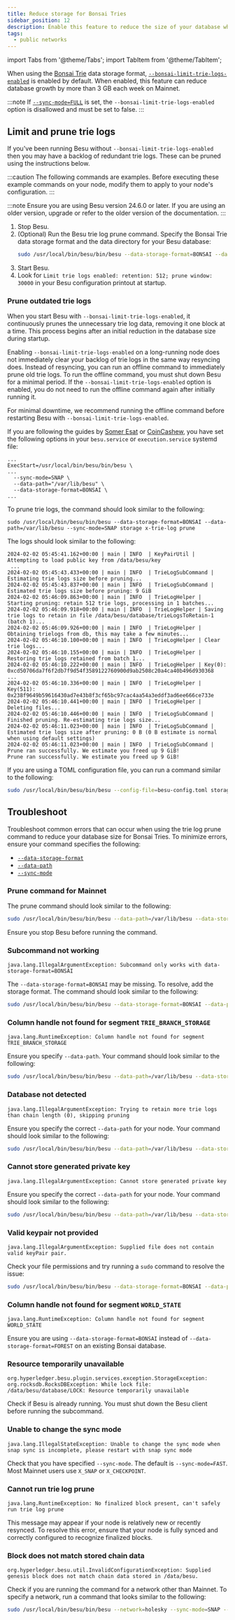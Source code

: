 ```yaml
---
title: Reduce storage for Bonsai Tries
sidebar_position: 12
description: Enable this feature to reduce the size of your database when using Bonsai Tries
tags:
  - public networks
---
```


import Tabs from '@theme/Tabs';
import TabItem from '@theme/TabItem';

When using the [Bonsai Trie](../concepts/data-storage-formats#bonsai-tries) data storage format, [`--bonsai-limit-trie-logs-enabled`](../reference/cli/options.md#bonsai-limit-trie-logs-enabled) is enabled by default. 
When enabled, this feature can reduce database growth by more than 3 GB each week on Mainnet.

:::note
If [`--sync-mode=FULL`](../reference/cli/options.md#sync-mode) is set, the `--bonsai-limit-trie-logs-enabled` option is disallowed and must be set to false.
:::

## Limit and prune trie logs

If you've been running Besu without `--bonsai-limit-trie-logs-enabled` then you may have a backlog of redundant trie logs. These can be pruned using the instructions below.

:::caution
The following commands are examples. Before executing these example commands on your node, modify them to apply to your node's configuration.
:::

:::note
Ensure you are using Besu version 24.6.0 or later. If you are using an older version, upgrade or refer to the older version of the documentation.
:::
 
1. Stop Besu.
1. (Optional) Run the Besu trie log prune command. Specify the Bonsai Trie data storage format and the data directory for your Besu database:
    ```bash
    sudo /usr/local/bin/besu/bin/besu --data-storage-format=BONSAI --data-path=/var/lib/besu --sync-mode=X_SNAP storage x-trie-log prune
    ```
1. Start Besu.
1. Look for `Limit trie logs enabled: retention: 512; prune window: 30000` in your Besu configuration printout at startup.

### Prune outdated trie logs

When you start Besu with `--bonsai-limit-trie-logs-enabled`, it continuously prunes the unnecessary trie log data, removing it one block at a time.
This process begins after an initial reduction in the database size during startup.

Enabling `--bonsai-limit-trie-logs-enabled` on a long-running node does not immediately clear your backlog of trie logs in the same way resyncing does. 
Instead of resyncing, you can run an offline command to immediately prune old trie logs. 
To run the offline command, you must shut down Besu for a minimal period. 
If the `--bonsai-limit-trie-logs-enabled` option is enabled, you do not need to run the offline command again after initially running it.

For minimal downtime, we recommend running the offline command before restarting Besu with `--bonsai-limit-trie-logs-enabled`.

If you are following the guides by [Somer Esat](https://someresat.medium.com/guide-to-staking-on-ethereum-ubuntu-teku-f09ecd9ef2ee) or [CoinCashew](https://www.coincashew.com/coins/overview-eth/guide-or-how-to-setup-a-validator-on-eth2-mainnet/part-i-installation/step-3-installing-execution-client/besu), you have set the following options in your `besu.service` or `execution.service` systemd file:

```
...
ExecStart=/usr/local/bin/besu/bin/besu \
...
  --sync-mode=SNAP \
  --data-path="/var/lib/besu" \
  --data-storage-format=BONSAI \
...
```
To prune trie logs, the command should look similar to the following:

```
sudo /usr/local/bin/besu/bin/besu --data-storage-format=BONSAI --data-path=/var/lib/besu --sync-mode=SNAP storage x-trie-log prune
```

The logs should look similar to the following:

```
2024-02-02 05:45:41.162+00:00 | main | INFO  | KeyPairUtil | Attempting to load public key from /data/besu/key
 ...
2024-02-02 05:45:43.433+00:00 | main | INFO  | TrieLogSubCommand | Estimating trie logs size before pruning...
2024-02-02 05:45:43.837+00:00 | main | INFO  | TrieLogSubCommand | Estimated trie logs size before pruning: 9 GiB
2024-02-02 05:46:09.863+00:00 | main | INFO  | TrieLogHelper | Starting pruning: retain 512 trie logs, processing in 1 batches...
2024-02-02 05:46:09.918+00:00 | main | INFO  | TrieLogHelper | Saving trie logs to retain in file /data/besu/database/trieLogsToRetain-1 (batch 1)...
2024-02-02 05:46:09.926+00:00 | main | INFO  | TrieLogHelper | Obtaining trielogs from db, this may take a few minutes...
2024-02-02 05:46:10.100+00:00 | main | INFO  | TrieLogHelper | Clear trie logs...
2024-02-02 05:46:10.155+00:00 | main | INFO  | TrieLogHelper | Restoring trie logs retained from batch 1...
2024-02-02 05:46:10.222+00:00 | main | INFO  | TrieLogHelper | Key(0): 0xcd50706da7f6f2db7f9d54f3589122760900d9ab2508c20a4ca40b496d930368
... 
2024-02-02 05:46:10.336+00:00 | main | INFO  | TrieLogHelper | Key(511): 0x238f9649b59616430ad7e43b8f3cf65bc97cac4aa54a3eddf3ad6ee666ce733e
2024-02-02 05:46:10.441+00:00 | main | INFO  | TrieLogHelper | Deleting files...
2024-02-02 05:46:10.446+00:00 | main | INFO  | TrieLogSubCommand | Finished pruning. Re-estimating trie logs size...
2024-02-02 05:46:11.023+00:00 | main | INFO  | TrieLogSubCommand | Estimated trie logs size after pruning: 0 B (0 B estimate is normal when using default settings)
2024-02-02 05:46:11.023+00:00 | main | INFO  | TrieLogSubCommand | Prune ran successfully. We estimate you freed up 9 GiB!
Prune ran successfully. We estimate you freed up 9 GiB!
```

If you are using a TOML configuration file, you can run a command similar to the following:

```bash
sudo /usr/local/bin/besu/bin/besu --config-file=besu-config.toml storage x-trie-log prune
```

## Troubleshoot

Troubleshoot common errors that can occur when using the trie log prune command to reduce your database size for Bonsai Tries.
To minimize errors, ensure your command specifies the following:

- [`--data-storage-format`](../reference/cli/options.md#data-storage-format)
- [`--data-path`](../reference/cli/options.md#data-path)
- [`--sync-mode`](../reference/cli/options.md#sync-mode)

### Prune command for Mainnet

The prune command should look similar to the following:

```bash
sudo /usr/local/bin/besu/bin/besu --data-path=/var/lib/besu --data-storage-format=BONSAI --sync-mode=SNAP storage x-trie-log prune
```

Ensure you stop Besu before running the command.

###  Subcommand not working

`java.lang.IllegalArgumentException: Subcommand only works with data-storage-format=BONSAI`

The `--data-storage-format=BONSAI` may be missing. 
To resolve, add the storage format. 
The command should look similar to the following:

```bash
sudo /usr/local/bin/besu/bin/besu --data-storage-format=BONSAI --data-path=/var/lib/besu --sync-mode=SNAP storage x-trie-log prune
```

### Column handle not found for segment `TRIE_BRANCH_STORAGE`

`java.lang.RuntimeException: Column handle not found for segment TRIE_BRANCH_STORAGE`

Ensure you specify `--data-path`. 
Your command should look similar to the following:

```bash
sudo /usr/local/bin/besu/bin/besu --data-path=/var/lib/besu --data-storage-format=BONSAI --sync-mode=SNAP storage x-trie-log prune
```

### Database not detected

`java.lang.IllegalArgumentException: Trying to retain more trie logs than chain length (0), skipping pruning`

Ensure you specify the correct `--data-path` for your node. 
Your command should look similar to the following:

```bash
sudo /usr/local/bin/besu/bin/besu --data-path=/var/lib/besu --data-storage-format=BONSAI --sync-mode=SNAP storage x-trie-log prune
```

### Cannot store generated private key

`java.lang.IllegalArgumentException: Cannot store generated private key`

Ensure you specify the correct `--data-path` for your node. 
Your command should look similar to the following:

```bash
sudo /usr/local/bin/besu/bin/besu --data-path=/var/lib/besu --data-storage-format=BONSAI --sync-mode=SNAP storage x-trie-log prune
```

### Valid keypair not provided

`java.lang.IllegalArgumentException: Supplied file does not contain valid keyPair pair.`

Check your file permissions and try running a `sudo` command to resolve the issue:

```bash
sudo /usr/local/bin/besu/bin/besu --data-storage-format=BONSAI --data-path=/var/lib/besu storage --sync-mode=SNAP x-trie-log prune
```

### Column handle not found for segment `WORLD_STATE`

`java.lang.RuntimeException: Column handle not found for segment WORLD_STATE`

Ensure you are using `--data-storage-format=BONSAI` instead of `--data-storage-format=FOREST` on an existing Bonsai database.

### Resource temporarily unavailable

`org.hyperledger.besu.plugin.services.exception.StorageException: org.rocksdb.RocksDBException: While lock file: /data/besu/database/LOCK: Resource temporarily unavailable`

Check if Besu is already running. 
You must shut down the Besu client before running the subcommand.

### Unable to change the sync mode

`java.lang.IllegalStateException: Unable to change the sync mode when snap sync is incomplete, please restart with snap sync mode`

Check that you have specified `--sync-mode`. 
The default is `--sync-mode=FAST`. 
Most Mainnet users use `X_SNAP` or `X_CHECKPOINT`. 

### Cannot run trie log prune

`java.lang.RuntimeException: No finalized block present, can't safely run trie log prune`

This message may appear if your node is relatively new or recently resynced. 
To resolve this error, ensure that your node is fully synced and correctly configured to recognize finalized blocks.

### Block does not match stored chain data

`org.hyperledger.besu.util.InvalidConfigurationException: Supplied genesis block does not match chain data stored in /data/besu.`

Check if you are running the command for a network other than Mainnet. 
To specify a network, run a command that looks similar to the following:

```bash
sudo /usr/local/bin/besu/bin/besu --network=holesky --sync-mode=SNAP --data-storage-format=BONSAI --data-path=/var/lib/besu storage x-trie-log prune
```
